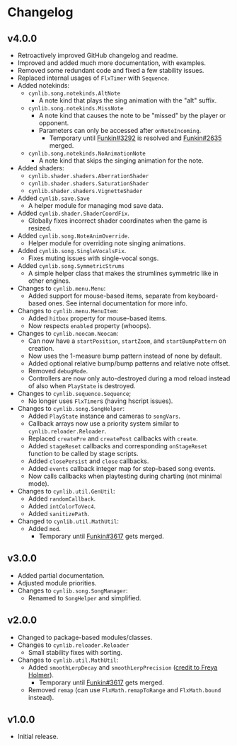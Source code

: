 # Changelog

## v4.0.0

- Retroactively improved GitHub changelog and readme.
- Improved and added much more documentation, with examples.
- Removed some redundant code and fixed a few stability issues.
- Replaced internal usages of `FlxTimer` with `Sequence`.
- Added notekinds:
  - `cynlib.song.notekinds.AltNote`
    - A note kind that plays the sing animation with the "alt" suffix.
  - `cynlib.song.notekinds.MissNote`
    - A note kind that causes the note to be "missed" by the player or opponent.
    - Parameters can only be accessed after `onNoteIncoming`.
      - Temporary until [Funkin#3292](https://github.com/FunkinCrew/Funkin/issues/3292) is resolved and [Funkin#2635](https://github.com/FunkinCrew/Funkin/pull/2635) merged.
  - `cynlib.song.notekinds.NoAnimationNote`
    - A note kind that skips the singing animation for the note.
- Added shaders:
  - `cynlib.shader.shaders.AberrationShader`
  - `cynlib.shader.shaders.SaturationShader`
  - `cynlib.shader.shaders.VignetteShader`
- Added `cynlib.save.Save`
  - A helper module for managing mod save data.
- Added `cynlib.shader.ShaderCoordFix`.
  - Globally fixes incorrect shader coordinates when the game is resized.
- Added `cynlib.song.NoteAnimOverride`.
  - Helper module for overriding note singing animations.
- Added `cynlib.song.SingleVocalsFix`.
  - Fixes muting issues with single-vocal songs.
- Added `cynlib.song.SymmetricStrums`
  - A simple helper class that makes the strumlines symmetric like in other engines.
- Changes to `cynlib.menu.Menu`:
  - Added support for mouse-based items, separate from keyboard-based ones. See internal documentation for more info.
- Changes to `cynlib.menu.MenuItem`:
  - Added `hitbox` property for mouse-based items.
  - Now respects `enabled` property (whoops).
- Changes to `cynlib.neocam.Neocam`:
  - Can now have a `startPosition`, `startZoom`, and `startBumpPattern` on creation.
  - Now uses the 1-measure bump pattern instead of none by default.
  - Added optional relative bump/bump patterns and relative note offset.
  - Removed `debugMode`.
  - Controllers are now only auto-destroyed during a mod reload instead of also when `PlayState` is destroyed.
- Changes to `cynlib.sequence.Sequence`;
  - No longer uses `FlxTimer`s (having hscript issues).
- Changes to `cynlib.song.SongHelper`:
  - Added `PlayState` instance and cameras to `songVars`.
  - Callback arrays now use a priority system similar to `cynlib.reloader.Reloader`.
  - Replaced `createPre` and `createPost` callbacks with `create`.
  - Added `stageReset` callbacks and corresponding `onStageReset` function to be called by stage scripts.
  - Added `closePersist` and `close` callbacks.
  - Added `events` callback integer map for step-based song events.
  - Now calls callbacks when playtesting during charting (not minimal mode).
- Changes to `cynlib.util.GenUtil`:
  - Added `randomCallback`.
  - Added `intColorToVec4`.
  - Added `sanitizePath`.
- Changed to `cynlib.util.MathUtil`:
  - Added `mod`.
    - Temporary until [Funkin#3617](https://github.com/FunkinCrew/Funkin/pull/3617) gets merged.

## v3.0.0

- Added partial documentation.
- Adjusted module priorities.
- Changes to `cynlib.song.SongManager`:
  - Renamed to `SongHelper` and simplified.

## v2.0.0

- Changed to package-based modules/classes.
- Changes to `cynlib.reloader.Reloader`
  - Small stability fixes with sorting.
- Changes to `cynlib.util.MathUtil`:
  - Added `smoothLerpDecay` and `smoothLerpPrecision` ([credit to Freya Holmer](https://twitter.com/FreyaHolmer/status/1757918211679650262)).
    - Temporary until [Funkin#3617](https://github.com/FunkinCrew/Funkin/pull/3617) gets merged.
  - Removed `remap` (can use `FlxMath.remapToRange` and `FlxMath.bound` instead).

## v1.0.0

- Initial release.

